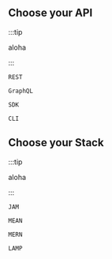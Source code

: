 ## Choose your API

<Reference v-slot="types" :btnType="`api`">

:::tip

aloha

:::

<div v-if="types.pref.api == 'REST'">

```
REST
```

</div>

<div v-if="types.pref.api == 'GraphQL'">

```
GraphQL
```

</div>

<div v-if="types.pref.api == 'SDK'">

```
SDK
```

</div>

<div v-if="types.pref.api == 'CLI'">

```
CLI
```

</div>

</Reference>

## Choose your Stack

<Reference v-slot="types" :btnType="`stack`">

:::tip

aloha

:::

<div v-if="types.pref.stack == 'JAM'">

```
JAM
```

</div>

<div v-if="types.pref.stack == 'MEAN'">

```
MEAN
```

</div>

<div v-if="types.pref.stack == 'MERN'">

```
MERN
```

</div>

<div v-if="types.pref.stack == 'LAMP'">

```
LAMP
```

</div>

</Reference>
